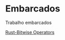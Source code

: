 # Embarcados

Trabalho embarcados

[Rust-Bitwise Operators](https://www.tutorialspoint.com/rust/rust_bitwise_operators.htm)


